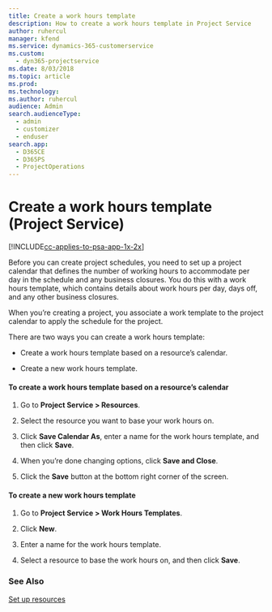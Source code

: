 ```yaml
---
title: Create a work hours template
description: How to create a work hours template in Project Service
author: ruhercul
manager: kfend
ms.service: dynamics-365-customerservice
ms.custom: 
  - dyn365-projectservice
ms.date: 8/03/2018
ms.topic: article
ms.prod: 
ms.technology: 
ms.author: ruhercul
audience: Admin
search.audienceType: 
  - admin
  - customizer
  - enduser
search.app: 
  - D365CE
  - D365PS
  - ProjectOperations
---
```

# Create a work hours template (Project Service)

[!INCLUDE[cc-applies-to-psa-app-1x-2x](../includes/cc-applies-to-psa-app-1x-2x.md)]

Before you can create project schedules, you need to set up a project calendar that defines the number of working hours to accommodate per day in the schedule and any business closures. You do this with a work hours template, which contains details about work hours per day, days off, and any other business closures.  
  
 When you’re creating a project, you associate a work template to the project calendar to apply the schedule for the project.  
  
 There are two ways you can create a work hours template:  
  
-   Create a work hours template based on a resource’s calendar.  
  
-   Create a new work hours template.  
  
#### To create a work hours template based on a resource’s calendar  
  
1.  Go to **Project Service > Resources**.  
  
2.  Select the resource you want to base your work hours on.  
  
3.  Click **Save Calendar As**, enter a name for the work hours template, and then click **Save**.  
  
4.  When you’re done changing options, click **Save and Close**.  
  
5.  Click the **Save** button at the bottom right corner of the screen.  
  
#### To create a new work hours template  
  
1.  Go to **Project Service > Work Hours Templates**.  
  
2.  Click **New**.  
  
3.  Enter a name for the work hours template.  
  
4.  Select a resource to base the work hours on, and then click **Save**.  
  
### See Also  
 [Set up resources](../psa/set-up-resources.md)
